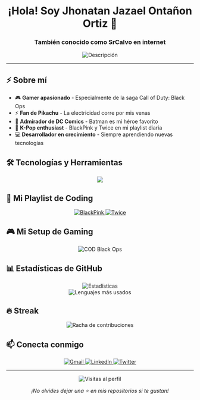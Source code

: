 <h1 align="center">¡Hola! Soy Jhonatan Jazael Ontañon Ortiz 👋</h1>
<h3 align="center">También conocido como <b>SrCalvo</b> en internet</h3>

<p align="center">
  <img src="https://readme-typing-svg.herokuapp.com?font=Fira+Code&pause=1000&color=FFD700&center=true&vCenter=true&width=435&lines=Desarrollador+por+pasión;Fan+de+Pikachu+y+Batman;Amante+de+BlackPink+y+Twice;Jugador+de+COD+Black+Ops" alt="Descripción" />
</p>

---

## ⚡ Sobre mí

- 🎮 **Gamer apasionado** - Especialmente de la saga Call of Duty: Black Ops
- ⚡ **Fan de Pikachu** - La electricidad corre por mis venas
- 🦇 **Admirador de DC Comics** - Batman es mi héroe favorito
- 🎵 **K-Pop enthusiast** - BlackPink y Twice en mi playlist diaria
- 💻 **Desarrollador en crecimiento** - Siempre aprendiendo nuevas tecnologías

## 🛠️ Tecnologías y Herramientas

<p align="center">
  <img src="https://skillicons.dev/icons?i=js,html,css,react,nodejs,git,github,vscode&theme=dark" />
</p>

## 🎵 Mi Playlist de Coding

<p align="center">
  <a href="https://open.spotify.com/playlist/37i9dQZF1DX9tPFwDMOaN1?si=K3b3p4fGTi2X-7Kk4p3p7g" target="_blank">
    <img src="https://img.shields.io/badge/BlackPink-FF69B4?style=for-the-badge&logo=spotify&logoColor=white" alt="BlackPink" />
  </a>
  <a href="https://open.spotify.com/playlist/37i9dQZF1DX6GwdWRQMQpq?si=JnZ4p4fGTi2X-7Kk4p3p7g" target="_blank">
    <img src="https://img.shields.io/badge/Twice-9B59B6?style=for-the-badge&logo=spotify&logoColor=white" alt="Twice" />
  </a>
</p>

## 🎮 Mi Setup de Gaming

<p align="center">
  <img src="https://img.shields.io/badge/Call_of_Duty_Black_Ops-000000?style=for-the-badge&logo=callofduty&logoColor=white" alt="COD Black Ops" />
</p>

## 📊 Estadísticas de GitHub

<p align="center">
  <img src="https://github-readme-stats.vercel.app/api?username=SrCalvo&show_icons=true&theme=radical" alt="Estadísticas" />
  <br>
  <img src="https://github-readme-stats.vercel.app/api/top-langs/?username=SrCalvo&layout=compact&theme=radical" alt="Lenguajes más usados" />
</p>

## 🔥 Streak

<p align="center">
  <img src="https://github-readme-streak-stats.herokuapp.com/?user=SrCalvo&theme=radical" alt="Racha de contribuciones" />
</p>

## 📫 Conecta conmigo

<p align="center">
  <a href="mailto:tu-email@ejemplo.com">
    <img src="https://img.shields.io/badge/Gmail-D14836?style=for-the-badge&logo=gmail&logoColor=white" alt="Gmail" />
  </a>
  <a href="https://www.linkedin.com/in/tu-perfil" target="_blank">
    <img src="https://img.shields.io/badge/LinkedIn-0077B5?style=for-the-badge&logo=linkedin&logoColor=white" alt="LinkedIn" />
  </a>
  <a href="https://twitter.com/SrCalvo" target="_blank">
    <img src="https://img.shields.io/badge/Twitter-1DA1F2?style=for-the-badge&logo=twitter&logoColor=white" alt="Twitter" />
  </a>
</p>

---

<p align="center">
  <img src="https://komarev.com/ghpvc/?username=SrCalvo&color=blueviolet&style=flat" alt="Visitas al perfil" />
</p>

<p align="center">
  <i>¡No olvides dejar una ⭐ en mis repositorios si te gustan!</i>
</p>
